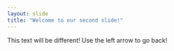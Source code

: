 ```yaml
---
layout: slide
title: "Welcome to our second slide!"
---
```

This text will be different!
Use the left arrow to go back!
